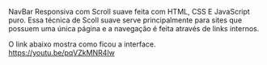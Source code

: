 NavBar Responsiva com Scroll suave feita com HTML, CSS E JavaScript puro. Essa técnica de Scoll suave serve principalmente para sites 
que possuem uma única página e a navegação é feita através de links internos.


O   link abaixo mostra  como  ficou a interface.
https://youtu.be/pqVZkMNR4lw
